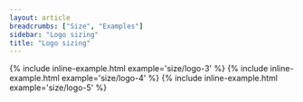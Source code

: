 ```yaml
---
layout: article
breadcrumbs: ["Size", "Examples"]
sidebar: "Logo sizing"
title: "Logo sizing"
---
```


{% include inline-example.html example='size/logo-3' %}
{% include inline-example.html example='size/logo-4' %}
{% include inline-example.html example='size/logo-5' %}
